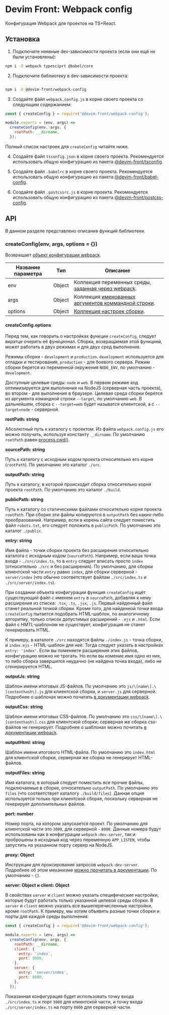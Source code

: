 # Devim Front: Webpack config

Конфигурация Webpack для проектов на TS+React.

## Установка

1. Подключите неявные dev-зависимости проекта (если они ещё не были установлены):

```bash
npm i -D webpack typesciprt @babel/core
```

2. Подключите библиотеку в dev-зависимости проекта:

```bash

npm i -D @devim-front/webpack-config

```

3. Создайте файл `webpack.config.js` в корне своего проекта со следующим содержанием:

```javascript
const { createConfig } = require('@devim-front/webpack-config');

module.exports = (env, args) =>
  createConfig(env, args, {
    rootPath: __dirname,
  });
```

Полный список настроек для `createConfig` читайте ниже.

4. Создайте файл `tsconfig.json` в корне своего проекта. Рекомендуется использовать общую конфигурацию из пакета [@devim-front/tsconfig](https://www.npmjs.com/package/@devim-front/tsconfig).

5. Создайте файл `.babelrc` в корне своего проекта. Рекомендуется использовать общую конфигурацию из пакета [@devim-front/babel-config](https://www.npmjs.com/package/@devim-front/babel-config).

6. Создайте файл `.postcssrc.js` в корне проекта. Рекомендуется использовать общую конфигурацию из пакета [@devim-front/postcss-config](https://www.npmjs.com/package/@devim-front/postcss-config).

## API

В данном разделе представлено описание функций библиотеки.

### createConfig(env, args, options = {})

Возвращает [объект конфигурации webpack](https://webpack.js.org/configuration/#options).

| Название параметра | Тип    | Описание                                                                                                                              |
| ------------------ | ------ | ------------------------------------------------------------------------------------------------------------------------------------- |
| env                | Object | Коллекция переменных среды, [заданная через webpack](https://webpack.js.org/configuration/configuration-types/#exporting-a-function). |
| args               | Object | Коллекция [именованных аргументов коммандной строки](https://webpack.js.org/configuration/configuration-types/#exporting-a-function). |
| options            | Object | [Коллекция настроек сборки](#createConfig.options).                                                                                   |

#### createConfig.options

Перед тем, как говорить о настройках функции `createConfig`, следует вкратце очерить её функционал. Сборка, возвращаемая этой функцией, может работать в двух режимах и для двух сред выполнения.

Режимы сборки - `development` и `production`. `development` используется для отладки и тестирования, `production` - для боевого сервера. Режим сборки берется из переменной окружения `NODE_ENV`, по умолчанию - `development`.

Доступные целевые среды: `node` и `web`. В первом режиме код оптимизируется для выполнения на NodeJS (серверная часть проекта), во втором - для выполнения в браузере. Целевая среда сборки берётся из аргумента командной строки `--target`, по умолчанию `web`. В дальнейшем, сборка с `--target=web` будет называтся клиентской, а с `--target=node` - серверной.

**rootPath: string**

Абсолютный путь к каталогу с проектом. Из файла `webpack.config.js` его можно получить, используя константу `__dirname`. По умолчанию `rootPath` равен [process.cwd()](https://nodejs.org/api/process.html#process_process_cwd).

**sourcePath: string**

Путь к каталогу с исходным кодом проекта относительно его корня (`rootPath`). По умолчанию это каталог `./src`.

**outputPath: string**

Путь к каталогу, в которой происходит сборка относительно корня проекта `rootPath`. По умолчанию это каталог `./build`.

**publicPath: string**

Путь к каталогу со статическими файлами относительно корня проекта `rootPath`. При сборке эти файлы копируются в `outputPath` без каких-либо преобразований. Например, если в корень сайта следует поместить файл `robots.txt`, его следует положить в `publicPath`. По умолчанию это каталог `./public`.

**entry: string**

Имя файла - точки сборки проекта без расширения относительно каталога с исходным кодом (`sourcePath`). Например, если ваша точка входа - `./src/index.ts`, то в `entry` следует вписать просто `index` (относительно `./src` и без расширения). По умолчанию, для сборки клиентской части `entry` равно `index`, для сборки серверной - `server/index` (что обычно соответствует файлам `./src/index.ts` и `./src/server/index.ts`).

При создании объекта конфигурации функция `createConfig` ищёт существующий файл с именем `entry` в `sourcePath`, добавляя к нему расширения из списка: `.tsx`, `.ts`, `.jsx`, `.js`. Первый найденный файл станет реальной точкой сборки. Кроме того, для найденной точки входа `createConfig` пытается подобрать HTML-шаблон, по аналогичному алгоритму, только список допустимых расширений - `.ejs` и `.html`. Если файл с HMTL-шаблоном не существует, конфигурация не станет генерировать HTML.

К примеру, в каталоге `./src` находятся файлы `./index.js` - точка сборки, и `index.ejs` - HTML-шаблон для неё. Тогда следует указать в настройках `entry: 'index'`. Если вы поменяете расширения этих файлов, конфигурацию можно не трогать. Но если вы измение имя одно из них, то либо сборка завершится неудачно (не найдена точка входа), либо не сгенерируется HTML.

**outputJs: string**

Шаблон имени итоговых JS-файлов. По умолчанию это `js/\[name\].\[contenthash\].js` для клиентской сборки, и `server.js` для серверной. Подробнее о шаблонах можно почитать [в документации webpack](https://webpack.js.org/configuration/output/#outputfilename).

**outputCss: string**

Шаблон имени итоговых CSS-файлов. По умолчанию это `css/\[name\].\[contenthash\].css` для клиентской сборки; серверная же сборка css-файлов не генерирует. Подробнее о шаблонах можно почитать [в документации webpack](https://webpack.js.org/configuration/output/#outputfilename).

**outputHtml: string**

Шаблон имени итогового HTML-файла. По умолчанию это `index.html` для клиентской сборки, серверная же сборка не генерирует HTML-файлов.

**outputFiles: string**

Имя каталога, в который следует поместить все прочие файлы, подключаемые в сборке, относительно `outputPath`. По умолчанию это `files` (что соответствует каталогу `./build/files`). Данная опция используется только при клиентской сборке, поскольку серверная не генерирует дополнительных файлов.

**port: number**

Номер порта, на котором запускается проект. По умолчанию для клиентской части это `3000`, для серверной - `8000`. Данные номера будут использованы как в конфигурации `webpack-dev-server`, так и проброшены в исходный код через переменную `APP_LISTEN`, чтобы запустить на указанном порту сервер на NodeJS.

**proxy: Object**

Инструкции для проксирования запросов `webpack-dev-server`. Подробнее об этом механизме [можно прочитать в документации](https://webpack.js.org/configuration/dev-server/#devserverproxy). По умолчанию - `{}`.

**server: Object и client: Object**

В свойствах `server` и `client` можно указать специфические настройки, которые будут работать только указанной целевой среды сборки. В `server` и `client` можно указать все вышеперечисленные настройки, кроме `rootPath`. К примеру, мы хотим объявить разные точки сборки и порты для каждой среды выполнения:

```javascript
const { createConfig } = require('@devim-front/webpack-config');

module.exports = (env, args) =>
  createConfig(env, args, {
    rootPath: __dirname,
    client: {
      entry: 'index',
      port: 3000,
    },
    server: {
      entry: 'server/index',
      port: 8000,
    },
  });
```

Показанная конфигурация будет использовать точку входа `./src/index.ts` и порт `3000` для клиентской части, и точку входа `./src/server/index.ts` на порту `8000` для серверной части.
